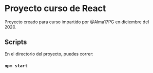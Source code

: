 # Proyecto curso de React

Proyecto creado para curso impartido por @Alma17PG en diciembre del 2020.

## Scripts

En el directorio del proyecto, puedes correr:

### `npm start`

